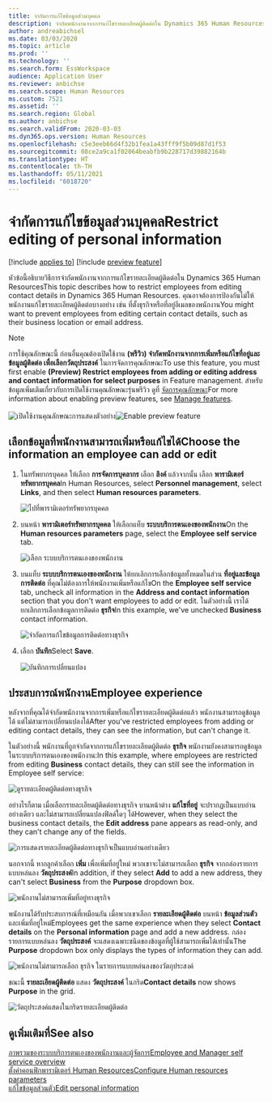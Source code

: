 ```yaml
---
title: จํากัดการแก้ไขข้อมูลส่วนบุคคล
description: จํากัดพนักงานจากการแก้ไขรายละเอียดผู้ติดต่อใน Dynamics 365 Human Resources
author: andreabichsel
ms.date: 03/03/2020
ms.topic: article
ms.prod: ''
ms.technology: ''
ms.search.form: EssWorkspace
audience: Application User
ms.reviewer: anbichse
ms.search.scope: Human Resources
ms.custom: 7521
ms.assetid: ''
ms.search.region: Global
ms.author: anbichse
ms.search.validFrom: 2020-03-03
ms.dyn365.ops.version: Human Resources
ms.openlocfilehash: c5e3eeb66d4f32b1fea1a43fff9f5b09d87d1f53
ms.sourcegitcommit: 08ce2a9ca1f02064beabfb9b228717d39882164b
ms.translationtype: HT
ms.contentlocale: th-TH
ms.lasthandoff: 05/11/2021
ms.locfileid: "6018720"
---
```

# <a name="restrict-editing-of-personal-information"></a><span data-ttu-id="2aa8a-103">จํากัดการแก้ไขข้อมูลส่วนบุคคล</span><span class="sxs-lookup"><span data-stu-id="2aa8a-103">Restrict editing of personal information</span></span>

[!include [applies to](../includes/applies-to-hr.md)]
[!include [preview feature](./includes/preview-feature.md)]

<span data-ttu-id="2aa8a-104">หัวข้อนี้อธิบายวิธีการจํากัดพนักงานจากการแก้ไขรายละเอียดผู้ติดต่อใน Dynamics 365 Human Resources</span><span class="sxs-lookup"><span data-stu-id="2aa8a-104">This topic describes how to restrict employees from editing contact details in Dynamics 365 Human Resources.</span></span> <span data-ttu-id="2aa8a-105">คุณอาจต้องการป้องกันไม่ให้พนักงานแก้ไขรายละเอียดผู้ติดต่อบางอย่าง เช่น ที่ตั้งธุรกิจหรือที่อยู่อีเมลของพนักงาน</span><span class="sxs-lookup"><span data-stu-id="2aa8a-105">You might want to prevent employees from editing certain contact details, such as their business location or email address.</span></span>

> [!NOTE]
> <span data-ttu-id="2aa8a-106">การใช้คุณลักษณะนี้ ก่อนอื่นคุณต้องเปิดใช้งาน **(พรีวิว) จํากัดพนักงานจากการเพิ่มหรือแก้ไขที่อยู่และข้อมูลผู้ติดต่อ เพื่อเลือกวัตถุประสงค์** ในการจัดการคุณลักษณะ</span><span class="sxs-lookup"><span data-stu-id="2aa8a-106">To use this feature, you must first enable **(Preview) Restrict employees from adding or editing address and contact information for select purposes** in Feature management.</span></span> <span data-ttu-id="2aa8a-107">สำหรับข้อมูลเพิ่มเติมเกี่ยวกับการเปิดใช้งานคุณลักษณะรุ่นพรีวิว ดูที่ [จัดการคุณลักษณะ](hr-admin-manage-features.md)</span><span class="sxs-lookup"><span data-stu-id="2aa8a-107">For more information about enabling preview features, see [Manage features](hr-admin-manage-features.md).</span></span><br><br><span data-ttu-id="2aa8a-108">![เปิดใช้งานคุณลักษณะการแสดงตัวอย่าง](./media/hr-employee-self-service-restrict-enable.png)</span><span class="sxs-lookup"><span data-stu-id="2aa8a-108">![Enable preview feature](./media/hr-employee-self-service-restrict-enable.png)</span></span>

## <a name="choose-the-information-an-employee-can-add-or-edit"></a><span data-ttu-id="2aa8a-109">เลือกข้อมูลที่พนักงานสามารถเพิ่มหรือแก้ไขได้</span><span class="sxs-lookup"><span data-stu-id="2aa8a-109">Choose the information an employee can add or edit</span></span>

1. <span data-ttu-id="2aa8a-110">ในทรัพยากรบุคคล ให้เลือก **การจัดการบุคลากร** เลือก **ลิงค์** แล้วจากนั้น เลือก **พารามิเตอร์ทรัพยากรบุคคล**</span><span class="sxs-lookup"><span data-stu-id="2aa8a-110">In Human Resources, select **Personnel management**, select **Links**, and then select **Human resources parameters**.</span></span>

   ![ไปที่พารามิเตอร์ทรัพยากรบุคคล](./media/hr-employee-self-service-human-resources-parameters.png)

2. <span data-ttu-id="2aa8a-112">บนหน้า **พารามิเตอร์ทรัพยากรบุคคล** ให้เลือกแท็บ **ระบบบริการตนเองของพนักงาน**</span><span class="sxs-lookup"><span data-stu-id="2aa8a-112">On the **Human resources parameters** page, select the **Employee self service** tab.</span></span>

   ![เลือก ระบบบริการตนเองของพนักงาน](./media/hr-employee-self-service-tab.png)

3. <span data-ttu-id="2aa8a-114">บนแท็บ **ระบบบริการตนเองของพนักงาน** ให้ยกเลิกการเลือกข้อมูลทั้งหมดในส่วน **ที่อยู่และข้อมูลการติดต่อ** ที่คุณไม่ต้องการให้พนักงานเพิ่มหรือแก้ไข</span><span class="sxs-lookup"><span data-stu-id="2aa8a-114">On the **Employee self service** tab, uncheck all information in the **Address and contact information** section that you don't want employees to add or edit.</span></span> <span data-ttu-id="2aa8a-115">ในตัวอย่างนี้ เราได้ยกเลิกการเลือกข้อมูลการติดต่อ **ธุรกิจ**</span><span class="sxs-lookup"><span data-stu-id="2aa8a-115">In this example, we've unchecked **Business** contact information.</span></span>

   ![จํากัดการแก้ไขข้อมูลการติดต่อทางธุรกิจ](./media/hr-employee-self-service-restrict-business.png)

4. <span data-ttu-id="2aa8a-117">เลือก **บันทึก**</span><span class="sxs-lookup"><span data-stu-id="2aa8a-117">Select **Save**.</span></span>

   ![บันทึกการเปลี่ยนแปลง](./media/hr-employee-self-service-restrict-save.png)

## <a name="employee-experience"></a><span data-ttu-id="2aa8a-119">ประสบการณ์พนักงาน</span><span class="sxs-lookup"><span data-stu-id="2aa8a-119">Employee experience</span></span>

<span data-ttu-id="2aa8a-120">หลังจากที่คุณได้จำกัดพนักงานจากการเพิ่มหรือแก้ไขรายละเอียดผู้ติดต่อแล้ว พนักงานสามารถดูข้อมูลได้ แต่ไม่สามารถเปลี่ยนแปลงได้</span><span class="sxs-lookup"><span data-stu-id="2aa8a-120">After you've restricted employees from adding or editing contact details, they can see the information, but can't change it.</span></span>

<span data-ttu-id="2aa8a-121">ในตัวอย่างนี้ พนักงานที่ถูกจำกัดจากการแก้ไขรายละเอียดผู้ติดต่อ **ธุรกิจ** พนักงานยังคงสามารถดูข้อมูลในระบบบริการตนเองของพนักงาน:</span><span class="sxs-lookup"><span data-stu-id="2aa8a-121">In this example, where employees are restricted from editing **Business** contact details, they can still see the information in Employee self service:</span></span>

![ดูรายละเอียดผู้ติดต่อทางธุรกิจ](./media/hr-employee-self-service-restrict-view.png)

<span data-ttu-id="2aa8a-123">อย่างไรก็ตาม เมื่อเลือกรายละเอียดผู้ติดต่อทางธุรกิจ บานหน้าต่าง **แก้ไขที่อยู่** จะปรากฏเป็นแบบอ่านอย่างเดียว และไม่สามารถเปลี่ยนแปลงฟิลด์ใดๆ ได้</span><span class="sxs-lookup"><span data-stu-id="2aa8a-123">However, when they select the business contact details, the **Edit address** pane appears as read-only, and they can't change any of the fields.</span></span>

![การแสดงรายละเอียดผู้ติดต่อทางธุรกิจเป็นแบบอ่านอย่างเดียว](./media/hr-employee-self-service-restrict-read-only.png)

<span data-ttu-id="2aa8a-125">นอกจากนี้ หากลูกค้าเลือก **เพิ่ม** เพื่อเพิ่มที่อยู่ใหม่ พวกเขาจะไม่สามารถเลือก **ธุรกิจ** จากกล่องรายการแบบหล่นลง **วัตถุประสงค์**</span><span class="sxs-lookup"><span data-stu-id="2aa8a-125">In addition, if they select **Add** to add a new address, they can't select **Business** from the **Purpose** dropdown box.</span></span>

![พนักงานไม่สามารถเพิ่มที่อยู่ทางธุรกิจ](./media/hr-employee-self-service-restrict-add.png)

<span data-ttu-id="2aa8a-127">พนักงานได้รับประสบการณ์ที่เหมือนกัน เมื่อพวกเขาเลือก **รายละเอียดผู้ติดต่อ** บนหน้า **ข้อมูลส่วนตัว** และเพิ่มที่อยู่ใหม่</span><span class="sxs-lookup"><span data-stu-id="2aa8a-127">Employees get the same experience when they select **Contact details** on the **Personal information** page and add a new address.</span></span> <span data-ttu-id="2aa8a-128">กล่องรายการแบบหล่นลง **วัตถุประสงค์** จะแสดงเฉพาะชนิดของข้อมูลที่ผู้ใช้สามารถเพิ่มได้เท่านั้น</span><span class="sxs-lookup"><span data-stu-id="2aa8a-128">The **Purpose** dropdown box only displays the types of information they can add.</span></span> 

![พนักงานไม่สามารถเลือก ธุรกิจ ในรายการแบบหล่นลงของวัตถุประสงค์](./media/hr-employee-self-service-restrict-purpose.png)

<span data-ttu-id="2aa8a-130">ขณะนี้ **รายละเอียดผู้ติดต่อ** แสดง **วัตถุประสงค์** ในกริด</span><span class="sxs-lookup"><span data-stu-id="2aa8a-130">**Contact details** now shows **Purpose** in the grid.</span></span>

![วัตถุประสงค์แสดงในกริดรายละเอียดผู้ติดต่อ](./media/hr-employee-self-service-restrict-purpose-grid.png)

## <a name="see-also"></a><span data-ttu-id="2aa8a-132">ดูเพิ่มเติมที่</span><span class="sxs-lookup"><span data-stu-id="2aa8a-132">See also</span></span>

[<span data-ttu-id="2aa8a-133">ภาพรวมของระบบบริการตนเองของพนักงานและผู้จัดการ</span><span class="sxs-lookup"><span data-stu-id="2aa8a-133">Employee and Manager self service overview</span></span>](hr-employee-manager-self-service-overview.md)<br>
[<span data-ttu-id="2aa8a-134">ตั้งค่าคอนฟิกพารามิเตอร์ Human Resources</span><span class="sxs-lookup"><span data-stu-id="2aa8a-134">Configure Human resources parameters</span></span>](hr-setup-parameters.md)<br>
[<span data-ttu-id="2aa8a-135">แก้ไขข้อมูลส่วนตัว</span><span class="sxs-lookup"><span data-stu-id="2aa8a-135">Edit personal information</span></span>](hr-employee-manager-self-service-edit-personal-information.md)